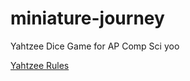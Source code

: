 # miniature-journey
Yahtzee Dice Game for AP Comp Sci
yoo

[Yahtzee Rules](https://www.hasbro.com/common/instruct/Yahtzee.pdf)
